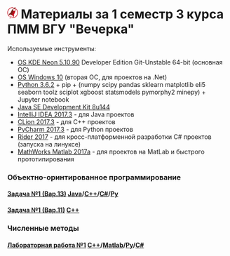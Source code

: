 # <img src="./img/logo_raketa.png" width="24"> Материалы за 1 семестр 3 курса ПММ ВГУ "Вечерка"

Используемые инструменты:

- [OS KDE Neon 5.10.90](https://neon.kde.org/download) Developer Edition Git-Unstable 64-bit (основная ОС)
- [OS Windows 10](https://www.microsoft.com/ru-ru/windows) (вторая ОС, для проектов на .Net)
- [Python 3.6.2](https://pypi.python.org/pypi) + pip + (numpy scipy pandas sklearn matplotlib eli5 seaborn toolz sciplot xgboost statsmodels pymorphy2 minepy) + Jupyter notebook
- [Java SE Development Kit 8u144](http://www.oracle.com/technetwork/java/javase/downloads/jdk8-downloads-2133151.html)
- [IntelliJ IDEA 2017.3](https://www.jetbrains.com/idea/) - для Java проектов
- [CLion 2017.3](https://www.jetbrains.com/clion/) - для C++ проектов
- [PyCharm 2017.3](https://www.jetbrains.com/pycharm/) - для Python проектов
- [Rider 2017](https://www.jetbrains.com/rider/) - для кросс-платформенной разработки C# проектов (запуска на линуксе)
- [MathWorks Matlab 2017a](https://www.mathworks.com/company/newsroom/mathworks-announces-release-2017a-of-the-matlab-and-simulink-pro.html) - для проектов на MatLab и быстрого прототипирования


### Объектно-оринтированное программирование
#### [Задача №1 (Вар.13)](./OOP_01.md) [Java](./OOP/lab01/java)/[С++](./OOP/lab01/c%2B%2B)/[С#](./OOP/lab01/c%23/lab01)/[Py](./OOP/lab01/py)
#### [Задача №1 (Вар.11)](./OOP_01z.md) [С++](./OOP/lab01z/c%2B%2B)


### Численные методы
#### [Лабораторная работа №1](./NM_01.md) [С++](./NM/Lab01/c%2B%2B)/[Matlab](./NM/Lab01/matlab)/[Py](./NM/Lab01/py/Lab01.ipynb)/[C#](./NM/Lab01/c%23/Lab01)
